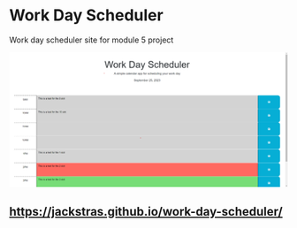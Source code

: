 # Work Day Scheduler
Work day scheduler site for module 5 project

![Alt text](image-1.png)
## https://jackstras.github.io/work-day-scheduler/
